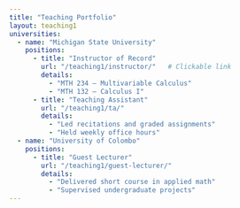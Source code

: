 ```yaml
---
title: "Teaching Portfolio"
layout: teaching1
universities:
  - name: "Michigan State University"
    positions:
      - title: "Instructor of Record"
        url: "/teaching1/instructor/"   # Clickable link
        details:
          - "MTH 234 – Multivariable Calculus"
          - "MTH 132 – Calculus I"
      - title: "Teaching Assistant"
        url: "/teaching1/ta/"
        details:
          - "Led recitations and graded assignments"
          - "Held weekly office hours"
  - name: "University of Colombo"
    positions:
      - title: "Guest Lecturer"
        url: "/teaching1/guest-lecturer/"
        details:
          - "Delivered short course in applied math"
          - "Supervised undergraduate projects"
---
```

